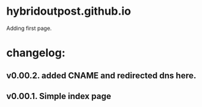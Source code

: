 # hybridoutpost.github.io
Adding first page.
# changelog: 
## v0.00.2. added CNAME and redirected dns here. 
## v0.00.1. Simple index page 
